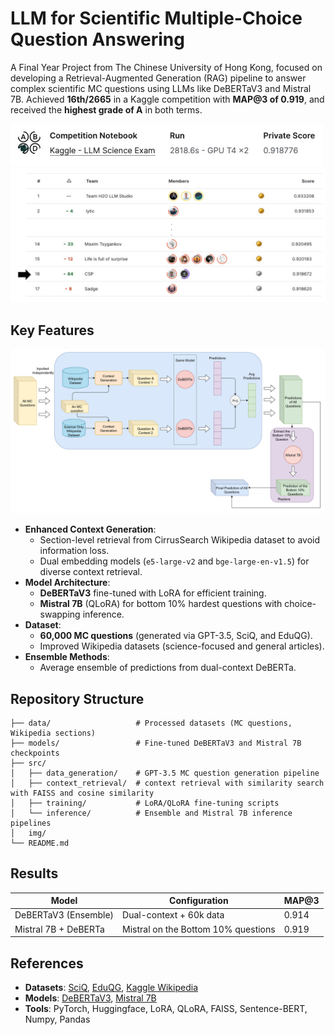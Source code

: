 <!-- # LLM-Science-Exam


This repo contain the code for my final year project, 
which is a submission to the kaggle competition [Kaggle - LLM Science Exam](https://www.kaggle.com/competitions/kaggle-llm-science-exam).
This project was awarded the highest grade (A) in both term. 


The training data is avalible here:
https://www.kaggle.com/datasets/cdeotte/60k-data-with-context-v2 -->


# LLM for Scientific Multiple-Choice Question Answering

A Final Year Project from The Chinese University of Hong Kong, focused on developing a Retrieval-Augmented Generation (RAG) pipeline to  answer complex scientific MC questions using LLMs like DeBERTaV3 and Mistral 7B. 
Achieved **16th/2665** in a Kaggle competition with **MAP@3 of 0.919**, and received the **highest grade of A** in both terms.


<img src="img/score.png" width="500">
<img src="img/rank.png" width="600">

## Key Features
![overview](img/overview.jpg)
- **Enhanced Context Generation**:  
  - Section-level retrieval from CirrusSearch Wikipedia dataset to avoid information loss.  
  - Dual embedding models (`e5-large-v2` and `bge-large-en-v1.5`) for diverse context retrieval.  
- **Model Architecture**:  
  - **DeBERTaV3** fine-tuned with LoRA for efficient training.  
  - **Mistral 7B** (QLoRA) for bottom 10% hardest questions with choice-swapping inference.  
- **Dataset**:  
  - **60,000 MC questions** (generated via GPT-3.5, SciQ, and EduQG).  
  - Improved Wikipedia datasets (science-focused and general articles).  
- **Ensemble Methods**:  
  - Average ensemble of predictions from dual-context DeBERTa.  

## Repository Structure
```
├── data/                   # Processed datasets (MC questions, Wikipedia sections)
├── models/                 # Fine-tuned DeBERTaV3 and Mistral 7B checkpoints
├── src/
│   ├── data_generation/    # GPT-3.5 MC question generation pipeline
│   ├── context_retrieval/  # context retrieval with similarity search with FAISS and cosine similarity
│   ├── training/           # LoRA/QLoRA fine-tuning scripts
│   └── inference/          # Ensemble and Mistral 7B inference pipelines
│   img/
└── README.md
```


## Results
| Model                     | Configuration               | MAP@3  |
|---------------------------|-----------------------------|--------|
| DeBERTaV3 (Ensemble)      | Dual-context + 60k data     | 0.914  |
| Mistral 7B + DeBERTa      | Mistral on the Bottom 10% questions        | 0.919  |

## References
- **Datasets**: [SciQ](https://arxiv.org/abs/1707.06209), [EduQG](https://arxiv.org/abs/2210.12487), [Kaggle Wikipedia](https://www.kaggle.com/datasets/jjimho/wikipedia-20230701)
- **Models**: [DeBERTaV3](https://huggingface.co/microsoft/deberta-v3-large), [Mistral 7B](https://huggingface.co/mistralai/Mistral-7B-v0.1)
- **Tools**: PyTorch, Huggingface, LoRA, QLoRA, FAISS, Sentence-BERT, Numpy, Pandas

